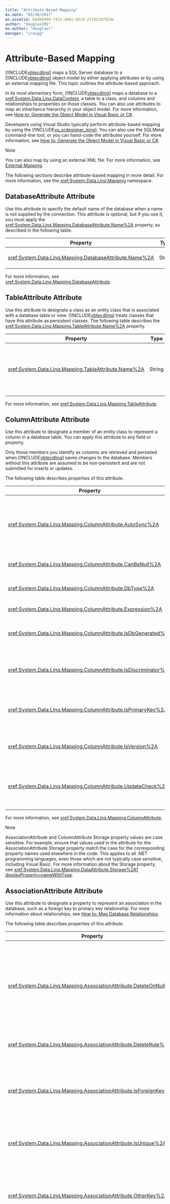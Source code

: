 ```yaml
---
title: "Attribute-Based Mapping"
ms.date: "03/30/2017"
ms.assetid: 6dd89999-f415-4d61-b8c8-237d23d7924e
author: "douglaslMS"
ms.author: "douglasl"
manager: "craigg"
---
```

# Attribute-Based Mapping
[!INCLUDE[vbtecdlinq](../../../../../../includes/vbtecdlinq-md.md)] maps a SQL Server database to a [!INCLUDE[vbtecdlinq](../../../../../../includes/vbtecdlinq-md.md)] object model by either applying attributes or by using an external mapping file. This topic outlines the attribute-based approach.  
  
 In its most elementary form, [!INCLUDE[vbtecdlinq](../../../../../../includes/vbtecdlinq-md.md)] maps a database to a <xref:System.Data.Linq.DataContext>, a table to a class, and columns and relationships to properties on those classes. You can also use attributes to map an inheritance hierarchy in your object model. For more information, see [How to: Generate the Object Model in Visual Basic or C#](../../../../../../docs/framework/data/adonet/sql/linq/how-to-generate-the-object-model-in-visual-basic-or-csharp.md).  
  
 Developers using Visual Studio typically perform attribute-based mapping by using the [!INCLUDE[vs_ordesigner_long](../../../../../../includes/vs-ordesigner-long-md.md)]. You can also use the SQLMetal command-line tool, or you can hand-code the attributes yourself. For more information, see [How to: Generate the Object Model in Visual Basic or C#](../../../../../../docs/framework/data/adonet/sql/linq/how-to-generate-the-object-model-in-visual-basic-or-csharp.md).  
  
> [!NOTE]
>  You can also map by using an external XML file. For more information, see [External Mapping](../../../../../../docs/framework/data/adonet/sql/linq/external-mapping.md).  
  
 The following sections describe attribute-based mapping in more detail. For more information, see the <xref:System.Data.Linq.Mapping> namespace.  
  
## DatabaseAttribute Attribute  
 Use this attribute to specify the default name of the database when a name is not supplied by the connection. This attribute is optional, but if you use it, you must apply the <xref:System.Data.Linq.Mapping.DatabaseAttribute.Name%2A> property, as described in the following table.  
  
|Property|Type|Default|Description|  
|--------------|----------|-------------|-----------------|  
|<xref:System.Data.Linq.Mapping.DatabaseAttribute.Name%2A>|String|See <xref:System.Data.Linq.Mapping.DatabaseAttribute.Name%2A>|Used with its <xref:System.Data.Linq.Mapping.DatabaseAttribute.Name%2A> property, specifies the name of the database.|  
  
 For more information, see <xref:System.Data.Linq.Mapping.DatabaseAttribute>.  
  
## TableAttribute Attribute  
 Use this attribute to designate a class as an entity class that is associated with a database table or view. [!INCLUDE[vbtecdlinq](../../../../../../includes/vbtecdlinq-md.md)] treats classes that have this attribute as persistent classes. The following table describes the <xref:System.Data.Linq.Mapping.TableAttribute.Name%2A> property.  
  
|Property|Type|Default|Description|  
|--------------|----------|-------------|-----------------|  
|<xref:System.Data.Linq.Mapping.TableAttribute.Name%2A>|String|Same string as class name|Designates a class as an entity class associated with a database table.|  
  
 For more information, see <xref:System.Data.Linq.Mapping.TableAttribute>.  
  
## ColumnAttribute Attribute  
 Use this attribute to designate a member of an entity class to represent a column in a database table. You can apply this attribute to any field or property.  
  
 Only those members you identify as columns are retrieved and persisted when [!INCLUDE[vbtecdlinq](../../../../../../includes/vbtecdlinq-md.md)] saves changes to the database. Members without this attribute are assumed to be non-persistent and are not submitted for inserts or updates.  
  
 The following table describes properties of this attribute.  
  
|Property|Type|Default|Description|  
|--------------|----------|-------------|-----------------|  
|<xref:System.Data.Linq.Mapping.ColumnAttribute.AutoSync%2A>|AutoSync|Never|Instructs the common language runtime (CLR) to retrieve the value after an insert or update operation.<br /><br /> Options: Always, Never, OnUpdate, OnInsert.|  
|<xref:System.Data.Linq.Mapping.ColumnAttribute.CanBeNull%2A>|Boolean|`true`|Indicates that a column can contain null values.|  
|<xref:System.Data.Linq.Mapping.ColumnAttribute.DbType%2A>|String|Inferred database column type|Uses database types and modifiers to specify the type of the database column.|  
|<xref:System.Data.Linq.Mapping.ColumnAttribute.Expression%2A>|String|Empty|Defines a computed column in a database.|  
|<xref:System.Data.Linq.Mapping.ColumnAttribute.IsDbGenerated%2A>|Boolean|`false`|Indicates that a column contains values that the database auto-generates.|  
|<xref:System.Data.Linq.Mapping.ColumnAttribute.IsDiscriminator%2A>|Boolean|`false`|Indicates that the column contains a discriminator value for a [!INCLUDE[vbtecdlinq](../../../../../../includes/vbtecdlinq-md.md)] inheritance hierarchy.|  
|<xref:System.Data.Linq.Mapping.ColumnAttribute.IsPrimaryKey%2A>|Boolean|`false`|Specifies that this class member represents a column that is or is part of the primary keys of the table.|  
|<xref:System.Data.Linq.Mapping.ColumnAttribute.IsVersion%2A>|Boolean|`false`|Identifies the column type of the member as a database timestamp or version number.|  
|<xref:System.Data.Linq.Mapping.ColumnAttribute.UpdateCheck%2A>|UpdateCheck|`Always`, unless <xref:System.Data.Linq.Mapping.ColumnAttribute.IsVersion%2A> is `true` for a member|Specifies how [!INCLUDE[vbtecdlinq](../../../../../../includes/vbtecdlinq-md.md)] approaches the detection of optimistic concurrency conflicts.|  
  
 For more information, see <xref:System.Data.Linq.Mapping.ColumnAttribute>.  
  
> [!NOTE]
>  AssociationAttribute and ColumnAttribute Storage property values are case sensitive. For example, ensure that values used in the attribute for the AssociationAttribute.Storage property match the case for the corresponding property names used elsewhere in the code. This applies to all .NET programming languages, even those which are not typically case sensitive, including Visual Basic. For more information about the Storage property, see <xref:System.Data.Linq.Mapping.DataAttribute.Storage%2A?displayProperty=nameWithType>.  
  
## AssociationAttribute Attribute  
 Use this attribute to designate a property to represent an association in the database, such as a foreign key to primary key relationship. For more information about relationships, see [How to: Map Database Relationships](../../../../../../docs/framework/data/adonet/sql/linq/how-to-map-database-relationships.md).  
  
 The following table describes properties of this attribute.  
  
|Property|Type|Default|Description|  
|--------------|----------|-------------|-----------------|  
|<xref:System.Data.Linq.Mapping.AssociationAttribute.DeleteOnNull%2A>|Boolean|`false`|When placed on an association whose foreign key members are all non-nullable, deletes the object when the association is set to null.|  
|<xref:System.Data.Linq.Mapping.AssociationAttribute.DeleteRule%2A>|String|None|Adds delete behavior to an association.|  
|<xref:System.Data.Linq.Mapping.AssociationAttribute.IsForeignKey%2A>|Boolean|`false`|If true, designates the member as the foreign key in an association representing a database relationship.|  
|<xref:System.Data.Linq.Mapping.AssociationAttribute.IsUnique%2A>|Boolean|`false`|If true, indicates a uniqueness constraint on the foreign key.|  
|<xref:System.Data.Linq.Mapping.AssociationAttribute.OtherKey%2A>|String|ID of the related class|Designates one or more members of the target entity class as key values on the other side of the association.|  
|<xref:System.Data.Linq.Mapping.AssociationAttribute.ThisKey%2A>|String|ID of the containing class|Designates members of this entity class to represent the key values on this side of the association.|  
  
 For more information, see <xref:System.Data.Linq.Mapping.AssociationAttribute>.  
  
> [!NOTE]
>  AssociationAttribute and ColumnAttribute Storage property values are case sensitive. For example, ensure that values used in the attribute for the AssociationAttribute.Storage property match the case for the corresponding property names used elsewhere in the code. This applies to all .NET programming languages, even those which are not typically case sensitive, including Visual Basic. For more information about the Storage property, see <xref:System.Data.Linq.Mapping.DataAttribute.Storage%2A?displayProperty=nameWithType>.  
  
## InheritanceMappingAttribute Attribute  
 Use this attribute to map an inheritance hierarchy.  
  
 The following table describes properties of this attribute.  
  
|Property|Type|Default|Description|  
|--------------|----------|-------------|-----------------|  
|<xref:System.Data.Linq.Mapping.InheritanceMappingAttribute.Code%2A>|String|None. Value must be supplied.|Specifies the code value of the discriminator.|  
|<xref:System.Data.Linq.Mapping.InheritanceMappingAttribute.IsDefault%2A>|Boolean|`false`|If true, instantiates an object of this type when no discriminator value in the store matches any one of the specified values.|  
|<xref:System.Data.Linq.Mapping.InheritanceMappingAttribute.Type%2A>|Type|None. Value must be supplied.|Specifies the type of the class in the hierarchy.|  
  
 For more information, see <xref:System.Data.Linq.Mapping.InheritanceMappingAttribute>.  
  
## FunctionAttribute Attribute  
 Use this attribute to designate a method as representing a stored procedure or user-defined function in the database.  
  
 The following table describes the properties of this attribute.  
  
|Property|Type|Default|Description|  
|--------------|----------|-------------|-----------------|  
|<xref:System.Data.Linq.Mapping.FunctionAttribute.IsComposable%2A>|Boolean|`false`|If false, indicates mapping to a stored procedure. If true, indicates mapping to a user-defined function.|  
|<xref:System.Data.Linq.Mapping.FunctionAttribute.Name%2A>|String|Same string as name in the database|Specifies the name of the stored procedure or user-defined function.|  
  
 For more information, see <xref:System.Data.Linq.Mapping.FunctionAttribute>.  
  
## ParameterAttribute Attribute  
 Use this attribute to map input parameters on stored procedure methods.  
  
 The following table describes properties of this attribute.  
  
|Property|Type|Default|Description|  
|--------------|----------|-------------|-----------------|  
|<xref:System.Data.Linq.Mapping.ParameterAttribute.DbType%2A>|String|None|Specifies database type.|  
|<xref:System.Data.Linq.Mapping.ParameterAttribute.Name%2A>|String|Same string as parameter name in database|Specifies a name for the parameter.|  
  
 For more information, see <xref:System.Data.Linq.Mapping.ParameterAttribute>.  
  
## ResultTypeAttribute Attribute  
 Use this attribute to specify a result type.  
  
 The following table describes properties of this attribute.  
  
|Property|Type|Default|Description|  
|--------------|----------|-------------|-----------------|  
|<xref:System.Data.Linq.Mapping.ResultTypeAttribute.Type%2A>|Type|(None)|Used on methods mapped to stored procedures that return <xref:System.Data.Linq.IMultipleResults>. Declares the valid or expected type mappings for the stored procedure.|  
  
 For more information, see <xref:System.Data.Linq.Mapping.ResultTypeAttribute>.  
  
## DataAttribute Attribute  
 Use this attribute to specify names and private storage fields.  
  
 The following table describes properties of this attribute.  
  
|Property|Type|Default|Description|  
|--------------|----------|-------------|-----------------|  
|<xref:System.Data.Linq.Mapping.DataAttribute.Name%2A>|String|Same as name in database|Specifies the name of the table, column, and so on.|  
|<xref:System.Data.Linq.Mapping.DataAttribute.Storage%2A>|String|Public accessors|Specifies the name of the underlying storage field.|  
  
 For more information, see <xref:System.Data.Linq.Mapping.DataAttribute>.  
  
## See Also  
 [Reference](../../../../../../docs/framework/data/adonet/sql/linq/reference.md)
